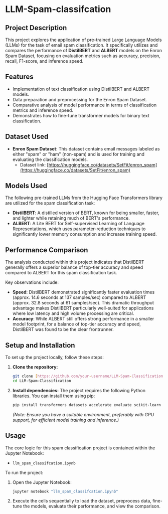 # LLM-Spam-classifcation

## Project Description
This project explores the application of pre-trained Large Language Models (LLMs) for the task of email spam classification. It specifically utilizes and compares the performance of **DistilBERT** and **ALBERT** models on the Enron Spam Dataset, focusing on evaluation metrics such as accuracy, precision, recall, F1-score, and inference speed.

## Features
* Implementation of text classification using DistilBERT and ALBERT models.
* Data preparation and preprocessing for the Enron Spam Dataset.
* Comparative analysis of model performance in terms of classification metrics and inference speed.
* Demonstrates how to fine-tune transformer models for binary text classification.

## Dataset Used
* **Enron Spam Dataset**: This dataset contains email messages labeled as either "spam" or "ham" (non-spam) and is used for training and evaluating the classification models.
    * Dataset link: [https://huggingface.co/datasets/SetFit/enron_spam](https://huggingface.co/datasets/SetFit/enron_spam)

## Models Used
The following pre-trained LLMs from the Hugging Face Transformers library are utilized for the spam classification task:
* **DistilBERT**: A distilled version of BERT, known for being smaller, faster, and lighter while retaining much of BERT's performance.
* **ALBERT**: A Lite BERT for Self-supervised Learning of Language Representations, which uses parameter-reduction techniques to significantly lower memory consumption and increase training speed.

## Performance Comparison
The analysis conducted within this project indicates that DistilBERT generally offers a superior balance of top-tier accuracy and speed compared to ALBERT for this spam classification task.

Key observations include:
* **Speed**: DistilBERT demonstrated significantly faster evaluation times (approx. 14.6 seconds at 137 samples/sec) compared to ALBERT (approx. 32.8 seconds at 61 samples/sec). This dramatic throughput advantage makes DistilBERT particularly well-suited for applications where low latency and high volume processing are critical.
* **Accuracy**: While ALBERT still offers strong performance in a smaller model footprint, for a balance of top-tier accuracy and speed, DistilBERT was found to be the clear frontrunner.

## Setup and Installation
To set up the project locally, follow these steps:

1.  **Clone the repository:**
    ```bash
    git clone [https://github.com/your-username/LLM-Spam-Classification.git](https://github.com/your-username/LLM-Spam-Classification.git)
    cd LLM-Spam-Classification
    ```
2.  **Install dependencies:**
    The project requires the following Python libraries. You can install them using pip:
    ```bash
    pip install transformers datasets accelerate evaluate scikit-learn
    ```
    *(Note: Ensure you have a suitable environment, preferably with GPU support, for efficient model training and inference.)*

## Usage
The core logic for this spam classification project is contained within the Jupyter Notebook:
* `llm_spam_classifcation.ipynb`

To run the project:
1.  Open the Jupyter Notebook:
    ```bash
    jupyter notebook "llm_spam_classifcation.ipynb"
    ```
2.  Execute the cells sequentially to load the dataset, preprocess data, fine-tune the models, evaluate their performance, and view the comparison.
